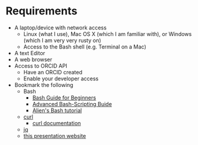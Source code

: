 
# Requirements

+ A laptop/device with network access
    + Linux (what I use), Mac OS X (which I am familiar with), or Windows (which I am very very rusty on)
    + Access to the Bash shell (e.g. Terminal on a Mac) 
+ A text Editor
+ A web browser
+ Access to ORCID API
    + Have an ORCID created
    + Enable your developer access
+ Bookmark the following
    + Bash
        + [Bash Guide for Beginners](http://www.tldp.org/LDP/Bash-Beginners-Guide/html/index.html)
        + [Advanced Bash-Scripting Buide](http://tldp.org/LDP/abs/html/)
        + [Alien's Bash tutorial](http://subsignal.org/doc/AliensBashTutorial.html)
    + [curl](https://curl.haxx.se/)
        + [curl documentation](https://curl.haxx.se/docs/)
    + [jq](https://stedolan.github.io/jq/)
    + [this presentation website](http://rsdoiel.github.io/bash-curl-and-jq-presentation)


